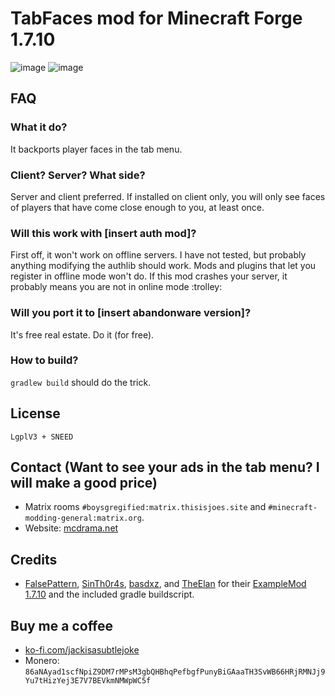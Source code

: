 # TabFaces mod for Minecraft Forge 1.7.10

![image](https://user-images.githubusercontent.com/19153947/185711682-2a7b05fb-9ee4-43bd-99ce-97da12f37a10.png)
![image](https://user-images.githubusercontent.com/19153947/185711658-365ad234-8264-4ac5-af0c-93f1658ae176.png)


## FAQ
### What it do?
It backports player faces in the tab menu.

### Client? Server? What side?
Server and client preferred. If installed on client only, you will only see faces of players that have come close enough to you, at least once.

### Will this work with [insert auth mod]?
First off, it won't work on offline servers. I have not tested, but probably anything modifying the authlib should work. Mods and plugins that let you register in offline mode won't do.
If this mod crashes your server, it probably means you are not in online mode :trolley:

### Will you port it to [insert abandonware version]?
It's free real estate. Do it (for free).

### How to build?
`gradlew build` should do the trick.

## License
`LgplV3 + SNEED`

## Contact (Want to see your ads in the tab menu? I will make a good price)
* Matrix rooms `#boysgregified:matrix.thisisjoes.site` and `#minecraft-modding-general:matrix.org`.
* Website: [mcdrama.net](https://www.mcdrama.net/articles/mods.html)

## Credits
* [FalsePattern](https://github.com/FalsePattern), [SinTh0r4s](https://github.com/SinTh0r4s), [basdxz](https://github.com/basdxz), and [TheElan](https://github.com/TheElan) for their [ExampleMod 1.7.10](https://github.com/FalsePattern/ExampleMod1.7.10) and the included gradle buildscript.

## Buy me a coffee
* [ko-fi.com/jackisasubtlejoke](https://ko-fi.com/jackisasubtlejoke)
* Monero: `86aNAyad1scfNpiZ9DM7rMPsM3gbQHBhqPefbgfPunyBiGAaaTH3SvWB66HRjRMNJj9Yu7tHizYej3E7V7BEVkmNMWpWC5f`